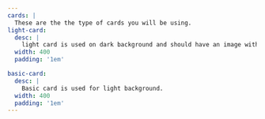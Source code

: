 ```yaml
---
cards: |
  These are the the type of cards you will be using.
light-card:
  desc: |
    light card is used on dark background and should have an image with it.
  width: 400
  padding: '1em'

basic-card:
  desc: |
    Basic card is used for light background.
  width: 400
  padding: '1em'
---
```

